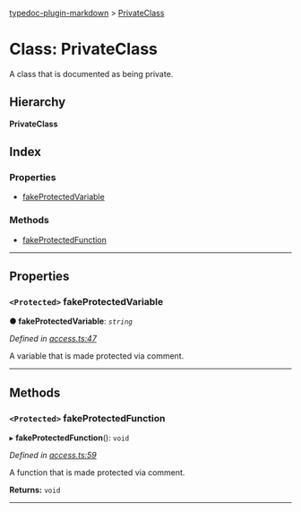 [typedoc-plugin-markdown](../README.md) > [PrivateClass](../classes/privateclass.md)

# Class: PrivateClass

A class that is documented as being private.

## Hierarchy

**PrivateClass**

## Index

### Properties

* [fakeProtectedVariable](privateclass.md#markdown-header-protected-fakeprotectedvariable)

### Methods

* [fakeProtectedFunction](privateclass.md#markdown-header-protected-fakeprotectedfunction)

---

## Properties

### `<Protected>` fakeProtectedVariable

**●  fakeProtectedVariable**:  *`string`* 

*Defined in [access.ts:47](https://bitbucket.org/owner/repository_name/src/master/src/access.ts?fileviewer&amp;#x3D;file-view-default#access.ts-47)*

A variable that is made protected via comment.

___

## Methods

### `<Protected>` fakeProtectedFunction

▸ **fakeProtectedFunction**(): `void`

*Defined in [access.ts:59](https://bitbucket.org/owner/repository_name/src/master/src/access.ts?fileviewer&amp;#x3D;file-view-default#access.ts-59)*

A function that is made protected via comment.

**Returns:** `void`

___

